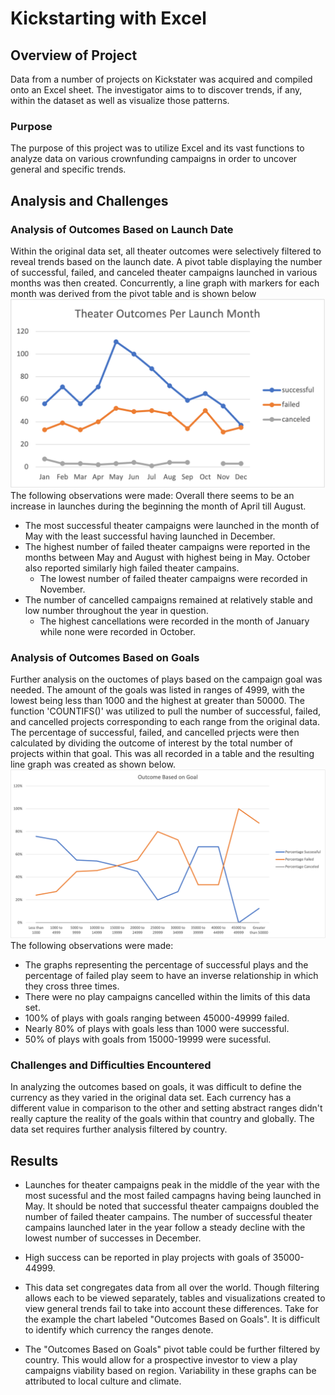 # Kickstarting with Excel

## Overview of Project
Data from a number of projects on Kickstater was acquired and compiled onto an Excel sheet. The investigator aims to to discover trends, if any, within the dataset as well as visualize those patterns.  

### Purpose
The purpose of this project was to utilize Excel and its vast functions to analyze data on various crownfunding campaigns in order to uncover general and specific trends.

## Analysis and Challenges

### Analysis of Outcomes Based on Launch Date
Within the original data set, all theater outcomes were selectively filtered to reveal trends based on the launch date. A pivot table displaying the number of successful, failed, and canceled theater campaigns launched in various months was then created. Concurrently, a line graph with markers for each month was derived from the pivot table and is shown below
 ![Theater_Outcomes_vs_Launch.png](Theater_Outcomes_vs_Launch.png)
The following observations were made:
Overall there seems to be an increase in launches during the beginning the month of April till August. 
- The most successful theater campaigns were launched in the month of May with the least successful having launched in December.
- The highest number of failed theater campaigns were reported in the months between May and August with highest being in May. October also reported similarly high failed theater campains. 
  - The lowest number of failed theater campaigns were recorded in November.
- The number of cancelled campaigns remained at relatively stable and low number throughout the year in question. 
  - The highest cancellations were recorded in the month of January while none were recorded in October.

### Analysis of Outcomes Based on Goals
Further analysis on the ouctomes of plays based on the campaign goal was needed. The amount of the goals was listed in ranges of 4999, with the lowest being less than 1000 and the highest at greater than 50000. The function 'COUNTIFS()' was utilized to pull the number of successful, failed, and cancelled projects corresponding to each range from the original data. The percentage of successful, failed, and cancelled prjects were then calculated by dividing the outcome of interest by the total number of projects within that goal. This was all recorded in a table and the resulting line graph was created as shown below. 
![Outcomes_vs_Goals.png](Outcomes_vs_Goals.png)
The following observations were made:
- The graphs representing the percentage of successful plays and the percentage of failed play seem to have an inverse relationship in which they cross three times.
- There were no play campaigns cancelled within the limits of this data set.
- 100% of plays with goals ranging between 45000-49999 failed.
- Nearly 80% of plays with goals less than 1000 were successful.
- 50% of plays with goals from 15000-19999 were sucessful.

### Challenges and Difficulties Encountered
In analyzing the outcomes based on goals, it was difficult to define the currency as they varied in the original data set. Each currency has a different value in comparison to the other and setting abstract ranges didn't really capture the reality of the goals within that country and globally. The data set requires further analysis filtered by country. 

## Results

- Launches for theater campaigns peak in the middle of the year with the most sucessful and the most failed campagns having being launched in May. It should be noted that successful theater campaigns doubled the number of failed theater campains. The number of successful theater campains launched later in the year follow a steady decline with the lowest number of successes in December. 

- High success can be reported in play projects with goals of 35000-44999. 

- This data set congregates data from all over the world. Though filtering allows each to be viewed separately, tables and visualizations created to view general trends fail to take into account these differences. Take for the example the chart labeled "Outcomes Based on Goals". It is difficult to identify which currency the ranges denote.

- The "Outcomes Based on Goals" pivot table could be further filtered by country. This would allow for a prospective investor to view a play campaigns viability based on region. Variability in these graphs can be attributed to local culture and climate. 


